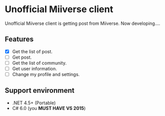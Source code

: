 # Unofficial Miiverse client

Unofficial Miiverse client is getting post from Miiverse. Now developing….

## Features

- [x] Get the list of post.
- [ ] Get post.
- [ ] Get the list of community.
- [ ] Get user information.
- [ ] Change my profile and settings.

## Support environment

- .NET 4.5+ (Portable)
- C# 6.0 (you **MUST HAVE VS 2015**)